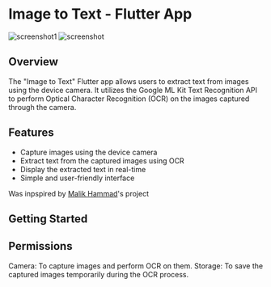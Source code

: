 # Image to Text - Flutter App

![screenshot1](https://github.com/Oluwaseyieniola/Jpeg2txt/assets/80404459/4401c6aa-9f31-41b1-8af2-70a86b9ddf3d)
![screenshot](https://github.com/Oluwaseyieniola/Jpeg2txt/assets/80404459/db82552d-3d2b-4538-af5e-f351b3f71d7a)


## Overview

The "Image to Text" Flutter app allows users to extract text from images using the device camera. It utilizes the Google ML Kit Text Recognition API to perform Optical Character Recognition (OCR) on the images captured through the camera.

## Features

- Capture images using the device camera
- Extract text from the captured images using OCR
- Display the extracted text in real-time
- Simple and user-friendly interface



Was inpspired by  [Malik Hammad](https://github.com/mrhammaddev)'s project

## Getting Started


## Permissions


Camera: To capture images and perform OCR on them.
Storage: To save the captured images temporarily during the OCR process.


  
